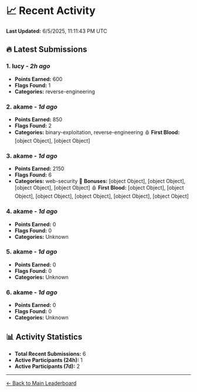 # 📈 Recent Activity

**Last Updated:** 6/5/2025, 11:11:43 PM UTC

## 🔥 Latest Submissions

### 1. lucy - *2h ago*
- **Points Earned:** 600
- **Flags Found:** 1
- **Categories:** reverse-engineering

### 2. akame - *1d ago*
- **Points Earned:** 850
- **Flags Found:** 2
- **Categories:** binary-exploitation, reverse-engineering 🩸 **First Blood:** [object Object], [object Object]

### 3. akame - *1d ago*
- **Points Earned:** 2150
- **Flags Found:** 6
- **Categories:** web-security 🎯 **Bonuses:** [object Object], [object Object], [object Object], [object Object] 🩸 **First Blood:** [object Object], [object Object], [object Object], [object Object], [object Object], [object Object]

### 4. akame - *1d ago*
- **Points Earned:** 0
- **Flags Found:** 0
- **Categories:** Unknown

### 5. akame - *1d ago*
- **Points Earned:** 0
- **Flags Found:** 0
- **Categories:** Unknown

### 6. akame - *1d ago*
- **Points Earned:** 0
- **Flags Found:** 0
- **Categories:** Unknown

## 📊 Activity Statistics

- **Total Recent Submissions:** 6
- **Active Participants (24h):** 1
- **Active Participants (7d):** 2

---
[← Back to Main Leaderboard](README.md)